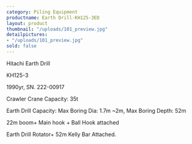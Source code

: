 ```yaml
---
category: Piling Equipment
productname: Earth Drill-KH125-3ED
layout: product
thumbnail: "/uploads/101_preview.jpg"
detailpictures:
- "/uploads/101_preview.jpg"
sold: false
---
```


Hitachi Earth Drill

KH125-3

1990yr, SN. 222-00917

Crawler Crane Capacity: 35t

Earth Drill Capacity: Max Boring Dia: 1.7m&nbsp;~2m, Max Boring Depth: 52m

22m boom+ Main hook + Ball Hook attached

Earth Drill Rotator+ 52m Kelly Bar Attached.&nbsp;



